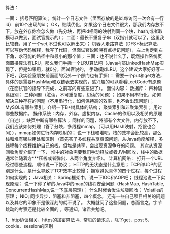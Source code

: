 算法：

一面：
括号匹配算法；
统计一个日志文件（里面存放的是id,每访问一次会有一行id） 前10个出现的id；
OK，继续优化，如果这个日志文件很大，那我们内存放不下，放在外存你会怎么做（先分块，再把id相同的映射到同一个块，hash,或者取模可以做到，面试官提示的）；
二面：最长不重复子串（双指针就可以了，这里我比较蠢，用了一个set,不过也可以解出来）；
机器人走路算法（DFS+标记算法，可以写伪代码解释，我写了代码，但面试官说回溯有点标记问题），左上角走到右下角，求可能的路径中和最小的那个值；
三面：也不说什么了，既然操作系统页面置换算法有LRU，那么我们手撕一个LRU算法吧（Java内部LinkedHashMap实现了，但是如果用，就0分，面试官说的，
手动模拟LRU，这个建议大家好好写一下吧，我实验室朋友前面面的另外一个部门也有手撕）：
需要一个put和get方法，具体的是需要HashMap和双链表去实现的，感兴趣的可以看看LeetCode有原题（在面试官的指导下完成，之前写的有些忘记了）。
面试内容：
数据库：
四种隔离级别；
三种问题（脏读，不可重复度，幻读的问题）；
如果不用串行化，如何解决三种存在的问题（不用串行化，如何保持高的效率，也不会出现问题）；
MySQL有哪些索引，介绍一下B+树具体的结构；
聚集索引和非聚集索引；
用过哪些数据库。
操作系统：内存，外存，虚拟内存，Cache的作用以及相关的原理（自述）；
缺页中断有哪些算法；
同样的问题，外部有个大文件，内存放不下，我们应该如何处理（答了分块，多线程mmap，（可以用Hash映射，招银也会问）），mmap如何进行内存映射的；
说一下栈和堆吧，栈的效率会比较高，那么栈和堆有哪些用处和区别
（首先答了多线程共享资源问题，从Java角度解释，多线程每个线程维护自己的栈，但堆是共享，会出现资源争夺的问题。
其次从资源回收角度介绍了一下， 堆中的对象需要我们手动释放或者JVM回收，栈中的数据通常伴随着方***压栈或者弹出，从两个角度介绍）。
计算机网络：
打开一个URL经过哪些流程，顺带说一下协议；
HTTP的无状态是什么意思；
TCP和UDP的区别是什么，是什么导致了TCP效率比较慢；
拥塞避免具体的四个过程，每个过程如何实现的；
Java相关：
Spring框架中，说一下IOC和AOP吧；
线程池说一下实现原理；
说一下你了解的Java中的map的线程安全问题（HashMap, HashTable, ConcurrentHashMap,说一下底层原理）；
什么时候会发生垃圾回收；
Volatile的原理；
NIO;
同步异步，阻塞和非阻塞，四个概念。
还有一些自己项目相关的问题以及其它的印象不是很深刻的就不说了。
大概就问了这些问题，总而言之，字节跳动的考察还是比较全面的 ，等通知，诸君共勉吧。




1、http协议相关，https的加密算法
4、常见的请求头，除了get，post
5、cookie、session的区别